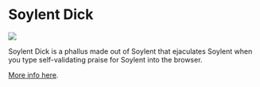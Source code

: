 # Soylent Dick

![](http://nicole.pizza/img/soylent-dick-nicole.gif)

Soylent Dick is a phallus made out of Soylent that ejaculates Soylent when you type self-validating praise for Soylent into the browser. 

[More info here](http://nicole.pizza/soylent-dick).

